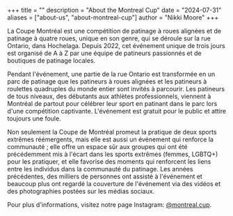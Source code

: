 +++
title = ""
description = "About the Montreal Cup"
date = "2024-07-31"
aliases = ["about-us", "about-montreal-cup"]
author = "Nikki Moore"
+++

La Coupe Montréal est une compétition de patinage à roues alignées et de patinage à quatre roues, unique en son genre, qui se déroule sur la rue Ontario, dans Hochelaga. Depuis 2022, cet événement unique de trois jours est organisé de A à Z par une équipe de patineurs passionnés et de boutiques de patinage locales. 

Pendant l'événement, une partie de la rue Ontario est transformée en un parc de patinage que les patineurs à roues alignées et les patineurs à roulettes quadruples du monde entier sont invités à parcourir. Les patineurs de tous niveaux, des débutants aux athlètes professionnels, viennent à Montréal de partout pour célébrer leur sport en patinant dans le parc lors d'une compétition captivante. L'événement est gratuit pour le public et attire toujours une foule. 

Non seulement la Coupe de Montréal promeut la pratique de deux sports extrêmes réémergents, mais elle est aussi un événement qui renforce la communauté ; elle offre un espace sûr aux groupes qui ont été précédemment mis à l'écart dans les sports extrêmes (femmes, LGBTQ+) pour les pratiquer, et elle favorise des moments qui renforcent les liens entre les individus dans la communauté du patinage. Les années précédentes, des milliers de personnes ont assisté à l'événement et beaucoup plus ont regardé la couverture de l'événement via des vidéos et des photographies postées sur les médias sociaux.

Pour plus d'informations, visitez notre page Instagram: [@montreal.cup](https://www.instagram.com/montreal.cup/?hl=en).